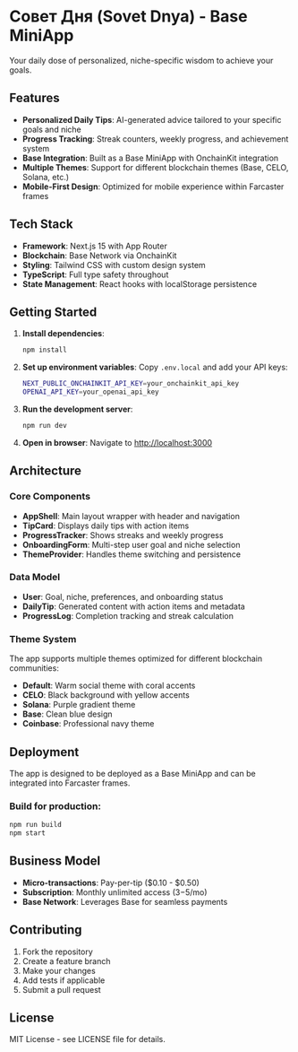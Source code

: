 # Совет Дня (Sovet Dnya) - Base MiniApp

Your daily dose of personalized, niche-specific wisdom to achieve your goals.

## Features

- **Personalized Daily Tips**: AI-generated advice tailored to your specific goals and niche
- **Progress Tracking**: Streak counters, weekly progress, and achievement system
- **Base Integration**: Built as a Base MiniApp with OnchainKit integration
- **Multiple Themes**: Support for different blockchain themes (Base, CELO, Solana, etc.)
- **Mobile-First Design**: Optimized for mobile experience within Farcaster frames

## Tech Stack

- **Framework**: Next.js 15 with App Router
- **Blockchain**: Base Network via OnchainKit
- **Styling**: Tailwind CSS with custom design system
- **TypeScript**: Full type safety throughout
- **State Management**: React hooks with localStorage persistence

## Getting Started

1. **Install dependencies**:
   ```bash
   npm install
   ```

2. **Set up environment variables**:
   Copy `.env.local` and add your API keys:
   ```bash
   NEXT_PUBLIC_ONCHAINKIT_API_KEY=your_onchainkit_api_key
   OPENAI_API_KEY=your_openai_api_key
   ```

3. **Run the development server**:
   ```bash
   npm run dev
   ```

4. **Open in browser**:
   Navigate to [http://localhost:3000](http://localhost:3000)

## Architecture

### Core Components

- **AppShell**: Main layout wrapper with header and navigation
- **TipCard**: Displays daily tips with action items
- **ProgressTracker**: Shows streaks and weekly progress
- **OnboardingForm**: Multi-step user goal and niche selection
- **ThemeProvider**: Handles theme switching and persistence

### Data Model

- **User**: Goal, niche, preferences, and onboarding status
- **DailyTip**: Generated content with action items and metadata
- **ProgressLog**: Completion tracking and streak calculation

### Theme System

The app supports multiple themes optimized for different blockchain communities:

- **Default**: Warm social theme with coral accents
- **CELO**: Black background with yellow accents
- **Solana**: Purple gradient theme
- **Base**: Clean blue design
- **Coinbase**: Professional navy theme

## Deployment

The app is designed to be deployed as a Base MiniApp and can be integrated into Farcaster frames.

### Build for production:
```bash
npm run build
npm start
```

## Business Model

- **Micro-transactions**: Pay-per-tip ($0.10 - $0.50)
- **Subscription**: Monthly unlimited access ($3-$5/mo)
- **Base Network**: Leverages Base for seamless payments

## Contributing

1. Fork the repository
2. Create a feature branch
3. Make your changes
4. Add tests if applicable
5. Submit a pull request

## License

MIT License - see LICENSE file for details.
